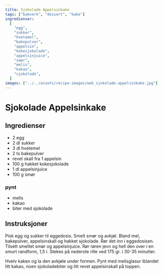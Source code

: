 ```yaml
---
title: Sjokolade Appelsinkake
tags: ["bakverk", "dessert", "kake"]
ingredienser:
  [
    "egg",
    "sukker",
    "hvetemel",
    "bakepulver",
    "appelsin",
    "kokesjokolade",
    "appelsinjuice",
    "smør",
    "melis",
    "kakao",
    "sjokolade",
  ]
images: ["../../assets/recipe-images/web_sjokolade-appelsinkake.jpg"]
---
```


# Sjokolade Appelsinkake

## Ingredienser

- 2 egg
- 2 dl sukker
- 3 dl hvetemel
- 2 ts bakepulver
- revet skall fra 1 appelsin
- 100 g hakket kokesjokolade
- 1 dl appelsinjuice
- 100 g smør

### pynt

- melis
- kakao
- biter med sjokolade

## Instruksjoner

Pisk egg og sukker til eggedosis. Smelt smør og avkjøl. Bland mel, bakepulver, appelsinskall og hakket sjokolade. Rør det inn i eggedosisen. Tilsett smeltet smør og appelsinjuice. Rør røren jevn og hell den over i en smurt randform, 1,5 l. Stekes på nederste rille ved 175 gr. i 30-35 minutter.

Hvelv kaken og la den avkjøle under formen. Pynt med melisglasur iblandet litt kakao, noen sjokoladebiter og litt revet appelsinskall på toppen.

